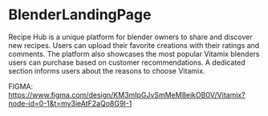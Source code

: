 # BlenderLandingPage
Recipe Hub is a unique platform for blender owners to share and discover new recipes. Users can upload their favorite creations with their ratings and comments. The platform also showcases the most popular Vitamix blenders users can purchase based on customer recommendations. A dedicated section informs users about the reasons to choose Vitamix.

FIGMA: https://www.figma.com/design/KM3mIpGJvSmMeM8ejkOB0V/Vitamix?node-id=0-1&t=my3ieAtF2aQo8G9I-1

